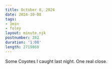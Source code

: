 ```yaml
---
title: October 8, 2024
date: 2024-10-08
tags:
- 1min
- foley
layout: minute.njk
postnumber: 282
duration: '1:08'
length: 2719868
---
```

Some Coyotes I caught last night. One real close. 